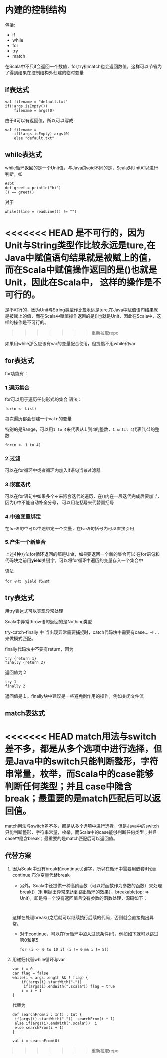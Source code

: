 # 内建的控制结构
包括:

- if
- while
- for
- try
- match

在Scala中不只if会返回一个数值，for,try和match也会返回数值，这样可以节省为了得到结果在控制结构外创建的临时变量

## if表达式
```
val filename = "default.txt"
if(!args.isEmpty())
    filename = args(0)
```
由于if可以有返回值，所以可以写成
```
val filename = 
    if(!args.isEmpty) args(0) 
    else "default.txt"
```

## while表达式
while循环返回的是一个Unit值，与Java的void不同的是，Scala对Unit可以进行判断，如
```
#sbt
def greet = println("hi")
() == greet()
```
对于
```
while((line = readLine()) != "")
```
<<<<<<< HEAD
是不可行的，因为Unit与String类型作比较永远是ture,在Java中赋值语句结果就是被赋上的值，而在Scala中赋值操作返回的是()也就是Unit，因此在Scala中，
这样的操作是不可行的。
=======
是不可行的，因为Unit与String类型作比较永远是ture,在Java中赋值语句结果就是被赋上的值，而在Scala中赋值操作返回的是()也就是Unit，因此在Scala中，这样的操作是不可行的。
>>>>>>> 重新拉取repo

如果用while那么应该有var的变量配合使用，但提倡不用while和var
## for表达式
for功能有：
### 1.遍历集合
for可以用于遍历任何形式的集合
语法：
```
for(n <- List)
```
每次遍历都会创建一个val n的变量

特别的是Range，可以用`1 to 4`来代表从１到4的整数，`1 until 4`代表[1,4)的整数
```
for(n <- 1 to 4)
```
### 2.过滤
可以在for循环中或者循环内加入if语句当做过滤器

### 3.嵌套迭代
可以在for语句中如果多个<-来嵌套迭代的遍历，在()内在一层迭代完成后要加';'，因为()中不能自动补全分号，
可以用花括号来代替圆括号

### 4.中途变量绑定
在for语句中可以中途绑定一个变量，在for语句括号内可以直接引用

### 5.产生一个新集合
上述4种方法for循环返回的都是Unit，如果要返回一个新的集合可以
在for语句和代码块之前用**yield**关键字，可以将for循环中遍历的变量存入一个集合中

语法
```
for 子句　yield 代码体
```

## try表达式
用try表达式可以实现异常处理

Scala中异常throw语句返回的是Nothing类型

try-catch-finally 中 当出现异常需要捕捉时，catch代码块中需要有case... => ...来做模式匹配。

finally代码块中不要有return，因为
```
try {return 1}
finally {return 2} 
```
返回值为２
```
try 1
finally 2
```
返回值是１。finally块中建议是一些避免副作用的操作，例如关闭文件流

## match表达式
<<<<<<< HEAD
match用法与switch差不多，都是从多个选项中进行选择，但是Java中的switch只能判断整形，字符串常量，枚举，而Scala中的case能够判断任何类型；并且
case中隐含break；最重要的是match匹配后可以返回值。
=======
match用法与switch差不多，都是从多个选项中进行选择，但是Java中的switch只能判断整形，字符串常量，枚举，而Scala中的case能够判断任何类型；并且case中隐含break；最重要的是match匹配后可以返回值。

## 代替方案

1. 因为Scala中没有break和continue关键字，所以在循环中需要用嵌套if代替continue,布尔变量代替break。

   - 另外，Scala中还提供一种高阶函数（可以将函数作为参数的函数）来处理break()（利用抛出异常来达到跳出循环的效果），breakable(op: => Unit)，即是将一个没有返回值且没有参数的函数处理，源码如下：

   ```
   	
   ```

   ​	这样在处理break()之后就可以继续执行后续的代码，否则就会直接抛出异常。

   - 对于continue，可以在for循环中加入过滤条件(if)，例如如下就可以跳过第0和第5

     ```
     for (i <- 0 to 10 if (i != 0 && i != 5))
     ```

     

2. 用递归代替while循环与var

   ```
   var i = 0
   car flag = false
   while(i < args.length && ! flag) {
       if(!args(i).startWith("-"))
       	if(args(i).endWith(".scala")) flag = true
       i = i + 1
   }
   ```

   代替为

   ```
   def searchFrom(i : Int) : Int {
   	if(args(i).startWith("-"))	searchFrom(i + 1)
   	else if(args(i).endWith(".scala"))	i
   	else searchFrom(i + 1)
   }
   
   val i = searchFrom(0)
   ```

   

>>>>>>> 重新拉取repo
